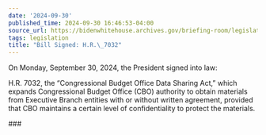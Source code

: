 ```yaml
---
date: '2024-09-30'
published_time: 2024-09-30 16:46:53-04:00
source_url: https://bidenwhitehouse.archives.gov/briefing-room/legislation/2024/09/30/bill-signed-h-r-7032/
tags: legislation
title: "Bill Signed: H.R.\_7032"
---
```

 
On Monday, September 30, 2024, the President signed into law:

H.R. 7032, the “Congressional Budget Office Data Sharing Act,” which
expands Congressional Budget Office (CBO) authority to obtain materials
from Executive Branch entities with or without written agreement,
provided that CBO maintains a certain level of confidentiality to
protect the materials.

\###
